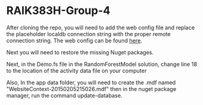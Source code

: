 # RAIK383H-Group-4

After cloning the repo, you will need to add the web config file and replace the placeholder localdb connection string with the proper remote connection string. The web config can be found <a href="https://dl.dropboxusercontent.com/u/100487576/Web.config">here</a>.

Next you will need to restore the missing Nuget packages.

Next, in the Demo.fs file in the RandomForestModel solution, change line 18 to the location of the activity data file on your computer

Also, In the app data folder, you will need to create the .mdf named "WebsiteContext-20150205215026.mdf" then in the nuget package manager, run the command update-database.
